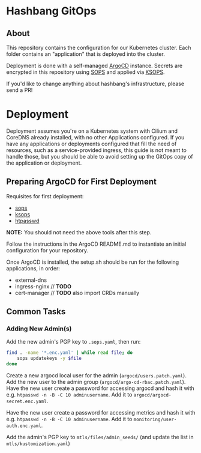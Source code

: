 # Hashbang GitOps

## About

This repository contains the configuration for our Kubernetes cluster.
Each folder contains an "application" that is deployed into the cluster.

Deployment is done with a self-managed [ArgoCD](https://argoproj.github.io/argo-cd/) instance.
Secrets are encrypted in this repository using [SOPS](https://github.com/mozilla/sops) and applied via [KSOPS](https://github.com/viaduct-ai/kustomize-sops).

If you'd like to change anything about hashbang's infrastructure, please send a PR!


# Deployment

Deployment assumes you're on a Kubernetes system with Cilium and CoreDNS
already installed, with no other Applications configured. If you have any
applications or deployments configured that fill the need of resources, such
as a service-provided ingress, this guide is not meant to handle those, but
you should be able to avoid setting up the GitOps copy of the application or
deployment.

## Preparing ArgoCD for First Deployment

Requisites for first deployment:

- [sops](https://github.com/mozilla/sops)
- [ksops](https://github.com/viaduct-ai/kustomize-sops)
- [htpasswd](https://httpd.apache.org/docs/2.4/programs/htpasswd.html)

**NOTE:** You should not need the above tools after this step.

Follow the instructions in the ArgoCD README.md to instantiate an initial
configuration for your repository.

Once ArgoCD is installed, the setup.sh should be run for the following
applications, in order:

- external-dns
- ingress-nginx // **TODO**
- cert-manager // **TODO** also import CRDs manually

## Common Tasks

### Adding New Admin(s)

Add the new admin's PGP key to `.sops.yaml`, then run:

```sh
find . -name '*.enc.yaml' | while read file; do
	sops updatekeys -y $file
done
```

Create a new argocd local user for the admin (`argocd/users.patch.yaml`).
Add the new user to the admin group (`argocd/argo-cd-rbac.patch.yaml`).
Have the new user create a password for accessing argocd and hash it with e.g. `htpasswd -n -B -C 10 adminusername`. Add it to `argocd/argocd-secret.enc.yaml`.

Have the new user create a password for accessing metrics and hash it with e.g. `htpasswd -n -B -C 10 adminusername`. Add it to `monitoring/user-auth.enc.yaml`.

Add the admin's PGP key to `mtls/files/admin_seeds/` (and update the list in `mtls/kustomization.yaml`)
